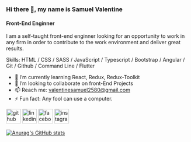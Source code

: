 ### Hi there 👋, my name is **Samuel Valentine**
####  Front-End Enginner
I am a self-taught front-end enginner looking for an opportunity to work in any firm in order to contribute to the work environment and deliver great results.

Skills: HTML / CSS /  SASS / JavaScript / Typescript / Bootstrap / Angular / Git / Github / Command Line / Flutter


- 🌱 I’m currently learning React, Redux, Redux-Toolkit  
- 👯 I’m looking to collaborate on front-End Projects 
- 📫 Reach me: valentinesamuel2580@gmail.com 
- ⚡ Fun fact: Any fool can use a computer.

[<img src='https://cdn.jsdelivr.net/npm/simple-icons@3.0.1/icons/github.svg' alt='github' height='40'>](https://github.com/valentinesamuel)  [<img src='https://cdn.jsdelivr.net/npm/simple-icons@3.0.1/icons/linkedin.svg' alt='linkedin' height='40'>](https://www.linkedin.com/in/samuel-valentine-476797202//)  [<img src='https://cdn.jsdelivr.net/npm/simple-icons@3.0.1/icons/facebook.svg' alt='facebook' height='40'>](https://www.facebook.com/valentine.samuel.9047/)  [<img src='https://cdn.jsdelivr.net/npm/simple-icons@3.0.1/icons/instagram.svg' alt='instagram' height='40'>](https://www.instagram.com/growing_dev/) 

[![Anurag's GitHub stats](https://github-readme-stats.vercel.app/api?username=valentinesamuel&show_icons=true)](https://github.com/anuraghazra/github-readme-stats)
